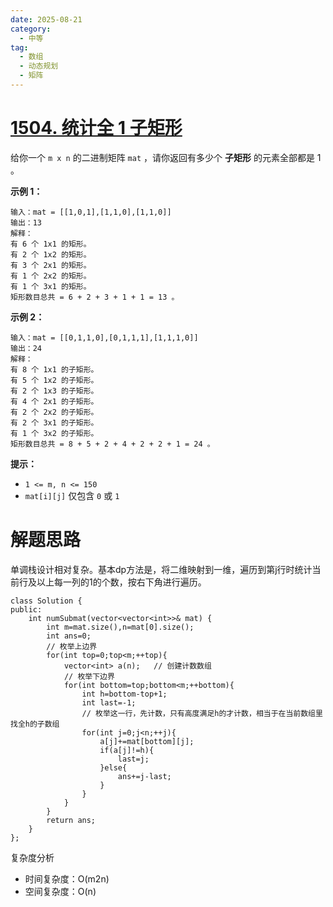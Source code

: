 ```yaml
---
date: 2025-08-21
category:
  - 中等
tag:
  - 数组
  - 动态规划
  - 矩阵
---
```


# [1504. 统计全 1 子矩形](https://leetcode.cn/problems/count-submatrices-with-all-ones/)

给你一个 `m x n` 的二进制矩阵 `mat` ，请你返回有多少个 **子矩形** 的元素全部都是 1 。

**示例 1：**

```
输入：mat = [[1,0,1],[1,1,0],[1,1,0]]
输出：13
解释：
有 6 个 1x1 的矩形。
有 2 个 1x2 的矩形。
有 3 个 2x1 的矩形。
有 1 个 2x2 的矩形。
有 1 个 3x1 的矩形。
矩形数目总共 = 6 + 2 + 3 + 1 + 1 = 13 。
```

**示例 2：**

```
输入：mat = [[0,1,1,0],[0,1,1,1],[1,1,1,0]]
输出：24
解释：
有 8 个 1x1 的子矩形。
有 5 个 1x2 的子矩形。
有 2 个 1x3 的子矩形。
有 4 个 2x1 的子矩形。
有 2 个 2x2 的子矩形。
有 2 个 3x1 的子矩形。
有 1 个 3x2 的子矩形。
矩形数目总共 = 8 + 5 + 2 + 4 + 2 + 2 + 1 = 24 。
```

 **提示：**

- `1 <= m, n <= 150`
- `mat[i][j]` 仅包含 `0` 或 `1`

# 解题思路

单调栈设计相对复杂。基本dp方法是，将二维映射到一维，遍历到第j行时统计当前行及以上每一列的1的个数，按右下角进行遍历。

```
class Solution {
public:
    int numSubmat(vector<vector<int>>& mat) {
        int m=mat.size(),n=mat[0].size();
        int ans=0;
        // 枚举上边界
        for(int top=0;top<m;++top){
            vector<int> a(n);	// 创建计数数组
            // 枚举下边界
            for(int bottom=top;bottom<m;++bottom){
                int h=bottom-top+1;
                int last=-1;
                // 枚举这一行，先计数，只有高度满足h的才计数，相当于在当前数组里找全h的子数组
                for(int j=0;j<n;++j){
                    a[j]+=mat[bottom][j];
                    if(a[j]!=h){
                        last=j;
                    }else{
                        ans+=j-last;
                    }
                }
            }
        }
        return ans;
    }
};
```

复杂度分析

- 时间复杂度：O(m2n)
- 空间复杂度：O(n)

  
